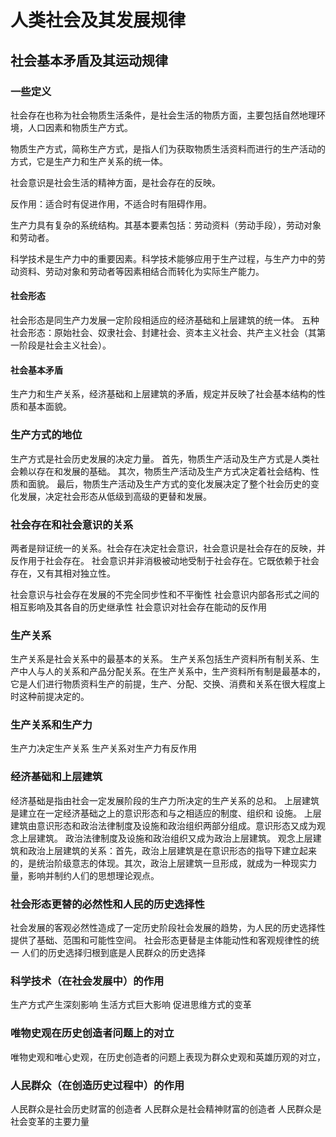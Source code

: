 # 人类社会及其发展规律
## 社会基本矛盾及其运动规律
### 一些定义
社会存在也称为社会物质生活条件，是社会生活的物质方面，主要包括自然地理环境，人口因素和物质生产方式。

物质生产方式，简称生产方式，是指人们为获取物质生活资料而进行的生产活动的方式，它是生产力和生产关系的统一体。

社会意识是社会生活的精神方面，是社会存在的反映。

反作用：适合时有促进作用，不适合时有阻碍作用。

生产力具有复杂的系统结构。其基本要素包括：劳动资料（劳动手段），劳动对象和劳动者。

科学技术是生产力中的重要因素。科学技术能够应用于生产过程，与生产力中的劳动资料、劳动对象和劳动者等因素相结合而转化为实际生产能力。
#### 社会形态
社会形态是同生产力发展一定阶段相适应的经济基础和上层建筑的统一体。
五种社会形态：原始社会、奴隶社会、封建社会、资本主义社会、共产主义社会（其第一阶段是社会主义社会）。

#### 社会基本矛盾
生产力和生产关系，经济基础和上层建筑的矛盾，规定并反映了社会基本结构的性质和基本面貌。
### 生产方式的地位
生产方式是社会历史发展的决定力量。
首先，物质生产活动及生产方式是人类社会赖以存在和发展的基础。
其次，物质生产活动及生产方式决定着社会结构、性质和面貌。
最后，物质生产活动及生产方式的变化发展决定了整个社会历史的变化发展，决定社会形态从低级到高级的更替和发展。
### 社会存在和社会意识的关系
两者是辩证统一的关系。社会存在决定社会意识，社会意识是社会存在的反映，并反作用于社会存在。
社会意识并非消极被动地受制于社会存在。它既依赖于社会存在，又有其相对独立性。

社会意识与社会存在发展的不完全同步性和不平衡性
社会意识内部各形式之间的相互影响及其各自的历史继承性
社会意识对社会存在能动的反作用
### 生产关系
生产关系是社会关系中的最基本的关系。
生产关系包括生产资料所有制关系、生产中人与人的关系和产品分配关系。在生产关系中，生产资料所有制是最基本的，它是人们进行物质资料生产的前提，生产、分配、交换、消费和关系在很大程度上时这种前提决定的。
### 生产关系和生产力
生产力决定生产关系
生产关系对生产力有反作用
### 经济基础和上层建筑
经济基础是指由社会一定发展阶段的生产力所决定的生产关系的总和。
上层建筑是建立在一定经济基础之上的意识形态和与之相适应的制度、组织和
设施。
上层建筑由意识形态和政治法律制度及设施和政治组织两部分组成。意识形态又成为观念上层建筑。
政治法律制度及设施和政治组织又成为政治上层建筑。
观念上层建筑和政治上层建筑的关系：首先，政治上层建筑是在意识形态的指导下建立起来的，是统治阶级意志的体现。其次，政治上层建筑一旦形成，就成为一种现实力量，影响并制约人们的思想理论观点。
### 社会形态更替的必然性和人民的历史选择性
社会发展的客观必然性造成了一定历史阶段社会发展的趋势，为人民的历史选择性提供了基础、范围和可能性空间。
社会形态更替是主体能动性和客观规律性的统一
人们的历史选择归根到底是人民群众的历史选择

### 科学技术（在社会发展中）的作用
生产方式产生深刻影响
生活方式巨大影响
促进思维方式的变革
### 唯物史观在历史创造者问题上的对立
唯物史观和唯心史观，在历史创造者的问题上表现为群众史观和英雄历观的对立，
### 人民群众（在创造历史过程中）的作用
人民群众是社会历史财富的创造者
人民群众是社会精神财富的创造者
人民群众是社会变革的主要力量